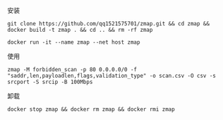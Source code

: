 安装

    git clone https://github.com/qq1521575701/zmap.git && cd zmap && docker build -t zmap . && cd .. && rm -rf zmap

    docker run -it --name zmap --net host zmap

使用

    zmap -M forbidden_scan -p 80 0.0.0.0/0 -f "saddr,len,payloadlen,flags,validation_type" -o scan.csv -O csv -s srcport -S srcip -B 100Mbps


卸载

    docker stop zmap && docker rm zmap && docker rmi zmap
